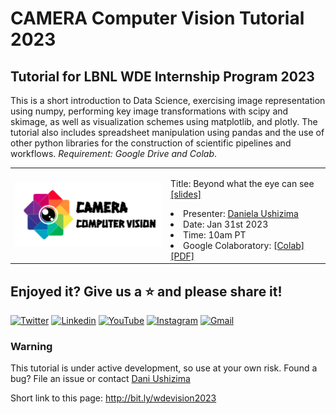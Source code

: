 # CAMERA Computer Vision Tutorial 2023

## Tutorial for LBNL WDE Internship Program 2023

This is a short introduction to Data Science, exercising image representation using numpy, performing key image transformations with scipy and skimage, as well as visualization schemes using matplotlib, and plotly. The tutorial also includes spreadsheet manipulation using pandas and the use of other python libraries for the construction of scientific pipelines and workflows. *Requirement: Google Drive and Colab*.

<table border="0">
 <tr>
    <td><img src="https://github.com/dani-lbnl/introvision/blob/main/cameracomputervision.png" width="300">
    </td>
    <td>
     <p>
      Title: Beyond what the eye can see  <a href='https://docs.google.com/presentation/d/1dP4LKxXJEqRjHSPzQyw53Dt5rSOHMtr3rGaYTXCSiiA/edit?usp=sharing'>[slides]</a>
      <li> Presenter: <a href='http://bit.ly/idealdatascience'>Daniela Ushizima </a>
      <li> Date: Jan 31st 2023
      <li> Time: 10am PT
      <li> Google Colaboratory: <a href='https://colab.research.google.com/drive/1DjAdAzcoqrd1lr17oIvJeLGnvvANiLRH?usp=sharing'>[Colab]</a> <a href='https://www.dropbox.com/s/aj6xw38szg1jdlv/WDEpythonML.pdf?dl=0'>[PDF]</a>
      </td>
 </tr>
</table>


## Enjoyed it? Give us a :star: and please share it!
[![Twitter](https://img.shields.io/badge/-Dani%20Vision-00aa00?style=flat-square&logo=Twitter&logoColor=white&link=https://twitter.com/dani_lbnl)](https://twitter.com/dani_lbnl)
[![Linkedin](https://img.shields.io/badge/-Dani%20Vision-174b97?style=flat-square&logo=Linkedin&logoColor=white&link=https://www.linkedin.com/danivision)](https://www.linkedin.com/in/daniela-ushizima-vision)
[![YouTube](https://img.shields.io/badge/-Dani%20Vision-8a28e2?style=flat-square&logo=YouTube&logoColor=white&link=https://www.youtube.com/c/DaniUshizimaVision)](https://www.youtube.com/c/DaniUshizimaVision)
[![Instagram](https://img.shields.io/badge/-Dani%20Vision-dd0000?style=flat-square&labelColor=dd0000&logo=instagram&logoColor=white&link=https://www.instagram.com/danielaushizima)](https://www.instagram.com/danielaushizima)
[![Gmail](https://img.shields.io/badge/-dani.lbnl@gmail.com-ffaa1d?style=flat-square&logo=Gmail&logoColor=white&link=mailto:dani.lbnl@gmail.com)](mailto:dani.lbnl@gmail.com)



### Warning
This tutorial is under active development, so use at your own risk. Found a bug? File an issue or contact [Dani Ushizima](mailto:dani.lbnl@gmail.com)

Short link to this page: http://bit.ly/wdevision2023

